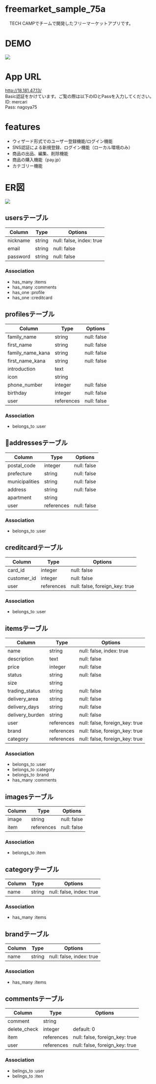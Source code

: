 # freemarket_sample_75a
　TECH CAMPでチームで開発したフリーマーケットアプリです。
 
# DEMO
 ![](https://github.com/yujiasano/freemarket_sample_75a/blob/master/6163efc6071fb4a7a9aa4950abbe782b.gif)
 

# App URL

 http://18.181.47.13/  
 Basic認証をかけています。ご覧の際は以下のIDとPassを入力してください。    
  ID: mercari  
  Pass: nagoya75
  
# features
- ウィザード形式でのユーザー登録機能/ログイン機能
- SNS認証による新規登録、ログイン機能（ローカル環境のみ）
- 商品の出品、編集、削除機能
- 商品の購入機能（pay.jp）
- カテゴリー機能

# ER図
![](https://i.gyazo.com/857a88c2097115a437d3c7317f4139a1.png)


## usersテーブル
|Column|Type|Options|
|------|----|-------|
|nickname|string|null: false, index: true|
|email|string|null: false|
|password|string|null: false|

### Association
- has_many :items
- has_many :comments
- has_one :profile
- has_one :creditcard

## profilesテーブル
|Column|Type|Options|
|------|----|-------|
|family_name|string|null: false|
|first_name|string|null: false|
|family_name_kana|string|null: false|
|first_name_kana|string|null: false|
|introduction|text||
|icon|string||
|phone_number|integer|null: false|
|birthday|integer|null: false|
|user|references|null: false|

### Association
- belongs_to :user

## addressesテーブル
|Column|Type|Options|
|------|----|-------|
|postal_code|integer|null: false|
|prefecture|string|null: false|
|municipalities|string|null: false|
|address|string|null: false|
|apartment|string||
|user|references|null: false

### Association
- belongs_to :user

## creditcardテーブル
|Column|Type|Options|
|------|----|-------|
|card_id|integer|null: false|
|customer_id|integer|null: false|
|user|references|null: false, foreign_key: true|

### Association
- belongs_to :user

## itemsテーブル
|Column|Type|Options|
|------|----|-------|
|name|string|null: false, index: true|
|description|text|null: false|
|price|integer|null: false|
|status|string|null: false|
|size|string||
|trading_status|string|null: false|
|delivery_area|string|null: false|
|delivery_days|string|null: false|
|delivery_burden|string|null: false|
|user|references|null: false, foreign_key: true|
|brand|references|null: false, foreign_key: true|
|category|references|null: false, foreign_key: true|

### Association
- belongs_to :user
- belongs_to :categoty
- belongs_to :brand
- has_many :comments


## imagesテーブル
|Column|Type|Options|
|------|----|-------|
|image|string|null: false|
|item|references|null: false|

### Association
- belongs_to :item

## categoryテーブル
|Column|Type|Options|
|------|----|-------|
|name|string|null: false, index: true|


### Association
- has_many :items

## brandテーブル
|Column|Type|Options|
|------|----|-------|
|name|string|null: false, index: true|


### Association
- has_many :items

## commentsテーブル
|Column|Type|Options|
|------|----|-------|
|comment|string||
|delete_check|integer|default: 0|
|item|references|null: false, foreign_key: true|
|user|references|null: false, foreign_key: true|

### Association
- belings_to :user
- belings_to :iten
